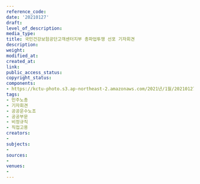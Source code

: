 ```yaml
---
reference_code: 
date: '20210127'
draft: 
level_of_description: 
media_type: 
title: 국민건강보험공단고객센터지부 총파업투쟁 선포 기자회견
description: 
weight: 
modified_at: 
created_at: 
link: 
public_access_status: 
copyright_status: 
components:
- https://kctu-photo.s3.ap-northeast-2.amazonaws.com/2021년/1월/20210127-국민건강보험공단고객센터지부+총파업투쟁+선포+기자회견_민주노총_기자회견_공공운수노조_공공부문_비정규직_직접고용/_1DX8275.jpg
tags:
- 민주노총
- 기자회견
- 공공운수노조
- 공공부문
- 비정규직
- 직접고용
creators:
- 
subjects:
- 
sources:
- 
venues:
- 
---
```

